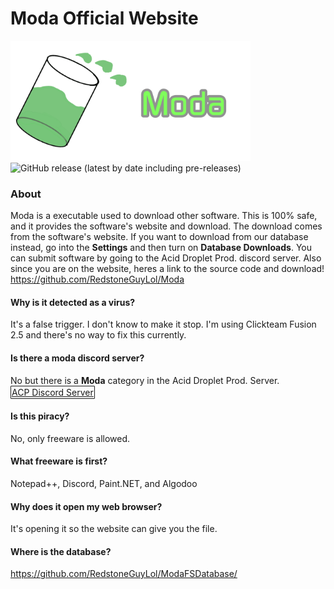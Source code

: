 # Moda Official Website
<img src="gitlogo.png" width="384" height="192" > 
<img alt="GitHub release (latest by date including pre-releases)" src="https://img.shields.io/github/v/release/RedstoneGuyLol/Moda?include_prereleases">

### About
Moda is a executable used to download other software. This is 100% safe, and it provides the software's website and download. The download comes from the software's website. If you want to download from our database instead, go into the **Settings** and then turn on **Database Downloads**. You can submit software by going to the Acid Droplet Prod. discord server.
Also since you are on the website, heres a link to the source code and download! https://github.com/RedstoneGuyLol/Moda

#### Why is it detected as a virus?
It's a false trigger. I don't know to make it stop. I'm using Clickteam Fusion 2.5 and there's no way to fix this currently.

#### Is there a moda discord server?
No but there is a **Moda** category in the Acid Droplet Prod. Server.
<a href="https://discord.gg/C4ugaGhJME" target="blank" style="display:inline-block;border:1px solid ;border-radius:1px;padding:1px;background:linear-gradient(to bottom,,);color:">ACP Discord Server</a>

#### Is this piracy?
No, only freeware is allowed.

#### What freeware is first?
Notepad++, Discord, Paint.NET, and Algodoo

#### Why does it open my web browser?
It's opening it so the website can give you the file.

#### Where is the database?
https://github.com/RedstoneGuyLol/ModaFSDatabase/
